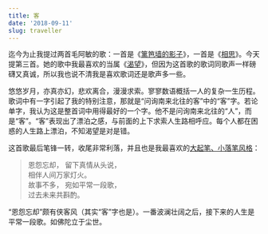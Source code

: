 ```yaml
---
title: 客
date: '2018-09-11'
slug: traveller
---
```


迄今为止我提过两首毛阿敏的歌：一首是《[篱笆墙的影子](/cn/2014/06/on-writing/)》，一首是《[相思](/cn/2017/07/na/)》。今天提第三首。她的歌中我最喜欢的当属《[渴望](http://music.163.com/#/m/song?id=276362)》，但因为这首歌的歌词同歌声一样磅礴又真诚，所以我也说不清我是喜欢歌词还是歌声多一些。

悠悠岁月，亦真亦幻，悲欢离合，漫漫求索。寥寥数语概括一人的复杂一生历程。歌词中有一字引起了我的特别注意，那就是“问询南来北往的客”中的“客”字。若论单字，我认为这是整首词中用得最好的一个字。他不是问询南来北往的“人”，而是“客”。“客”表现出了漂泊之感，与前面的上下求索人生路相呼应。每个人都在困惑的人生路上漂泊，不知渴望是对是错。

这首歌最后笔锋一转，收尾非常利落，并且也是我最喜欢的[大起笔、小落笔风格](/cn/2017/02/mingding/)：

> 恩怨忘却， 留下真情从头说，  
相伴人间万家灯火。  
故事不多， 宛如平常一段歌，  
过去未来共斟酌。

“恩怨忘却”颇有侠客风（其实“客”字也是）。一番波澜壮阔之后，接下来的人生是平常一段歌。如佛陀立于尘世。
